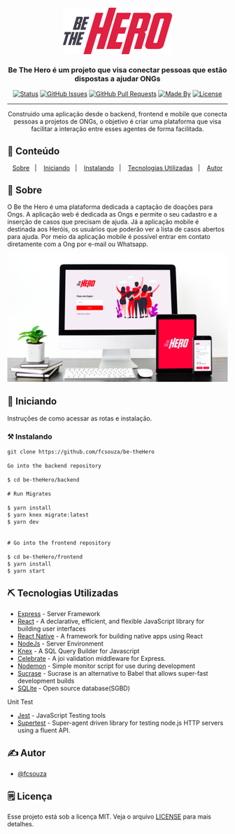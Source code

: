 <p align="center">
  <a href="" rel="noopener">
 <img src=".github\logo.png" alt="Project logo"></a>
</p>

<h3 align="center">Be The Hero é um projeto que visa conectar pessoas que estão dispostas a ajudar ONGs</h3>

<div align="center">

[![Status](https://img.shields.io/badge/status-active-success.svg)]()
[![GitHub Issues](https://img.shields.io/github/languages/count/fcsouza/be-theHero)]()
[![GitHub Pull Requests](https://img.shields.io/github/last-commit/fcsouza/be-theHero)]()
[![Made By](https://img.shields.io/badge/Made%20By-Fabricio%20Cavalcante-brightgreen)]()
[![License](https://img.shields.io/badge/license-MIT-blue.svg)](/LICENSE)

</div>

---

<p align="center"> Construido uma aplicação desde o backend, frontend e mobile que conecta pessoas a projetos de ONGs, o objetivo é criar uma plataforma que visa facilitar a interação entre esses agentes de forma facilitada.
    <br> 
</p>

## 📝 Conteúdo
<p align="center">
<a href="#about">Sobre</a>&nbsp;&nbsp;&nbsp;|&nbsp;&nbsp;&nbsp;
<a href="#getting_started">Iniciando</a>&nbsp;&nbsp;&nbsp;|&nbsp;&nbsp;&nbsp;
<a href="#installing">Instalando</a>&nbsp;&nbsp;&nbsp;|&nbsp;&nbsp;&nbsp;
<a href="#built_using">Tecnologias Utilizadas</a>&nbsp;&nbsp;&nbsp;|&nbsp;&nbsp;&nbsp;
<a href="#authors">Autor</a>
</p>


## 🧐 Sobre <a name = "about"></a>

O Be the Hero é uma plataforma dedicada a captação de doações para Ongs. A aplicação web é dedicada as Ongs e permite o seu cadastro e a inserção de casos que precisam de ajuda. Já a aplicação mobile é destinada aos Heróis, os usuários que poderão ver a lista de casos abertos para ajuda. Por meio da aplicação mobile é possível entrar em contato diretamente com a Ong por e-mail ou Whatsapp.

<p align="center">
  <a href="" rel="noopener">
 <img width=650px src=".github\preview-app.jpg" alt="Preview logo"></a>
</p>

## 🏁 Iniciando <a name = "getting_started"></a>

Instruções de como acessar as rotas e instalação.

### ⚒ Instalando <a name = "installing"></a>

```
git clone https://github.com/fcsouza/be-theHero

Go into the backend repository

$ cd be-theHero/backend

# Run Migrates

$ yarn install
$ yarn knex migrate:latest 
$ yarn dev


# Go into the frontend repository

$ cd be-theHero/frontend
$ yarn install
$ yarn start

```

## ⛏️ Tecnologias Utilizadas <a name = "built_using"></a>

- [Express](https://expressjs.com/) - Server Framework
- [React](https://pt-br.reactjs.org/) - A declarative, efficient, and flexible JavaScript library for building user interfaces
- [React Native](https://reactnative.dev/) - A framework for building native apps using React
- [NodeJs](https://nodejs.org/en/) - Server Environment
- [Knex](http://knexjs.org/) - A SQL Query Builder for Javascript 
- [Celebrate](https://github.com/arb/celebrate) - A joi validation middleware for Express.
- [Nodemon](https://www.npmjs.com/package/nodemon) - Simple monitor script for use during development
- [Sucrase](https://www.npmjs.com/package/sucrase) - Sucrase is an alternative to Babel that allows super-fast development builds
- [SQLite](https://www.sqlite.org/) - Open source database(SGBD)

Unit Test
- [Jest](https://jestjs.io/) - JavaScript Testing tools
- [Supertest](https://github.com/visionmedia/supertest) - Super-agent driven library for testing node.js HTTP servers using a fluent API.

## ✍️ Autor <a name = "authors"></a>

- [@fcsouza](https://github.com/fcsouza)

## 🗒 Licença

Esse projeto está sob a licença MIT. Veja o arquivo [LICENSE](LICENSE.md) para mais detalhes.